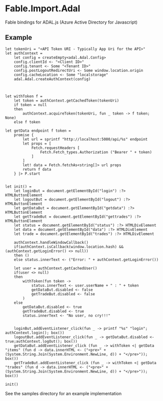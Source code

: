 # Fable.Import.Adal
Fable bindings for ADAL.js  (Azure Active Directory for Javascript)

## Example 

    let tokenUri = "<API Token URI - Typically App Uri for the API>"
    let authContext = 
        let config = createEmpty<adal.Adal.Config>
        config.clientId <- "<Client ID>"
        config.tenant <- Some "<Tenant ID>"
        config.postLogoutRedirectUri <- Some window.location.origin
        config.cacheLocation <- Some "localstorage"
        adal.Adal.createAuthContext(config)



    let withToken f =  
        let token = authContext.getCachedToken(tokenUri)
        if token = null 
        then 
            authContext.acquireToken(tokenUri, fun _ token -> f token; None)
        else f token

    let getData endpoint f token = 
        promise {
            let url = sprintf "http://localhost:5000/api/%s" endpoint 
            let props = [
                Fetch.requestHeaders [
                    Fetch.Fetch_types.Authorization ("Bearer " + token) 
                ]
            ]
            let! data = Fetch.fetchAs<string[]> url props
            return f data
        } |> P.start
        

    let init() =
        let loginBut = document.getElementById("login") :?> HTMLButtonElement
        let logoutBut = document.getElementById("logout") :?> HTMLButtonElement
        let getDataBut = document.getElementById("getdata") :?> HTMLButtonElement
        let getTradeBut = document.getElementById("gettrades") :?> HTMLButtonElement
        let status = document.getElementById("status") :?> HTMLDivElement
        let data = document.getElementById("data") :?> HTMLDivElement
        let trade = document.getElementById("trades") :?> HTMLDivElement

        authContext.handleWindowCallback()
        if(authContext.isCallback(window.location.hash) && (authContext.getLoginError() <> null))
        then ()
        else status.innerText <- ("Error: " + authContext.getLoginError())

        let user = authContext.getCachedUser()
        if(user <> null)
        then 
            withToken(fun token -> 
                status.innerText <- user.userName + " : " + token
                getDataBut.disabled <- false
                getTradeBut.disabled <- false 
            )
        else 
            getDataBut.disabled <- true
            getTradeBut.disabled <- true
            status.innerText <- "No user, no cry!!!"


        loginBut.addEventListener_click(fun _ -> printf "%s" "login"; authContext.login(); box())
        logoutBut.addEventListener_click(fun _ -> getDataBut.disabled <- true;authContext.logOut(); box())
        getDataBut.addEventListener_click (fun _ -> withToken <| getData "items" (fun d -> data.innerHTML <- ("<pre>" + (System.String.Join(System.Environment.NewLine, d)) + "</pre>")); box())
        getTradeBut.addEventListener_click (fun _ -> withToken <| getData "trades" (fun d -> data.innerHTML <- ("<pre>" + (System.String.Join(System.Environment.NewLine, d)) + "</pre>")); box())

    init()


See the samples directory for an example implementation